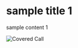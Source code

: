# sample title 1

sample content 1

![Covered Call](https://raw.githubusercontent.com/Premian-Labs/archetype-info-center/master/public/covered-call.avif)
